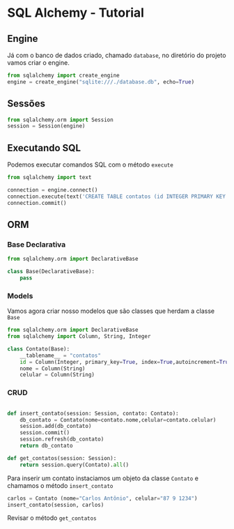 # SQL Alchemy - Tutorial
## Engine
Já com o banco de dados criado, chamado `database`,  no diretório do projeto vamos criar o engine.
~~~python
from sqlalchemy import create_engine
engine = create_engine("sqlite:///./database.db", echo=True)
~~~

## Sessões
~~~python
from sqlalchemy.orm import Session
session = Session(engine)
~~~

## Executando SQL
Podemos executar comandos SQL com o método `execute`

~~~python
from sqlalchemy import text

connection = engine.connect()
connection.execute(text('CREATE TABLE contatos (id INTEGER PRIMARY KEY NOT NULL, nome VARCHAR(40), celular VARCHAR(15))'))
connection.commit()
~~~

## ORM

### Base Declarativa
~~~python
from sqlalchemy.orm import DeclarativeBase

class Base(DeclarativeBase):
    pass

~~~

### Models
Vamos agora criar nosso modelos que são classes que herdam a classe `Base`
~~~python
from sqlalchemy.orm import DeclarativeBase
from sqlalchemy import Column, String, Integer

class Contato(Base):
    __tablename__ = "contatos"
    id = Column(Integer, primary_key=True, index=True,autoincrement=True)
    nome = Column(String)
    celular = Column(String)
~~~

### CRUD
~~~python

def insert_contato(session: Session, contato: Contato):
    db_contato = Contato(nome=contato.nome,celular=contato.celular)
    session.add(db_contato)
    session.commit()
    session.refresh(db_contato)
    return db_contato

def get_contatos(session: Session):
    return session.query(Contato).all()
~~~

Para inserir um contato instaciamos um objeto da classe `Contato` e chamamos o método `insert_contato`

~~~python
carlos = Contato (nome="Carlos Antônio", celular="87 9 1234")
insert_contato(session, carlos)
~~~
Revisar o método `get_contatos` 
